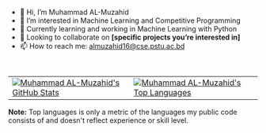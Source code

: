 - 👋 Hi, I’m Muhammad AL-Muzahid
- 👀 I’m interested in Machine Learning and Competitive Programming
- 🌱 Currently learning and working in Machine Learning with Python
- 💞️ Looking to collaborate on **[specific projects you’re interested in]**
- 📫 How to reach me: almuzahid16@cse.pstu.ac.bd

<!---
muhammadalmuzahid/muhammadalmuzahid is a ✨ special ✨ repository because its `README.md` (this file) appears on your GitHub profile.
You can click the Preview link to take a look at your changes.
--->
<br/>
<table>
    <tr>
        <td>
            <a href="https://github.com/anuraghazra/github-readme-stats">
                <img alt="Muhammad AL-Muzahid's GitHub Stats" src="https://github-readme-stats.vercel.app/api?username=muhammadalmuzahid&show_icons=true&count_private=true&theme=react&hide_border=true&bg_color=0D1117" />
            </a>
        </td>
        <td>
            <a href="https://github.com/anuraghazra/github-readme-stats">
                <img alt="Muhammad AL-Muzahid's Top Languages" src="https://github-readme-stats.vercel.app/api/top-langs/?username=muhammadalmuzahid&langs_count=8&count_private=true&layout=compact&theme=react&hide_border=true&bg_color=0D1117" />
            </a>
        </td>
    </tr>
</table>

**Note:** Top languages is only a metric of the languages my public code consists of and doesn't reflect experience or skill level.
